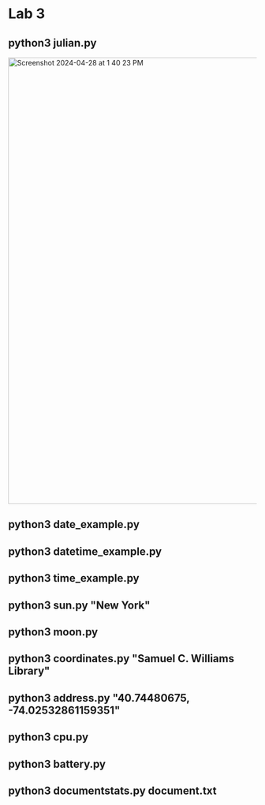# Lab 3
## python3 julian.py
<img width="905" alt="Screenshot 2024-04-28 at 1 40 23 PM" src="https://github.com/andrewec0/EE-322/assets/117099928/0cef3891-10e8-4a99-a50a-1b5d4da465cc">

## python3 date_example.py
## python3 datetime_example.py
## python3 time_example.py
## python3 sun.py "New York"
## python3 moon.py
## python3 coordinates.py "Samuel C. Williams Library"
## python3 address.py "40.74480675, -74.02532861159351"
## python3 cpu.py
## python3 battery.py
## python3 documentstats.py document.txt
